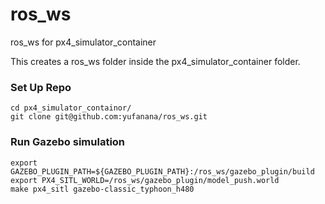 # ros_ws
ros_ws for px4_simulator_container

This creates a ros_ws folder inside the px4_simulator_container folder.


### Set Up Repo
```
cd px4_simulator_containor/
git clone git@github.com:yufanana/ros_ws.git
```

### Run Gazebo simulation

```
export GAZEBO_PLUGIN_PATH=${GAZEBO_PLUGIN_PATH}:/ros_ws/gazebo_plugin/build
export PX4_SITL_WORLD=/ros_ws/gazebo_plugin/model_push.world
make px4_sitl gazebo-classic_typhoon_h480
```
